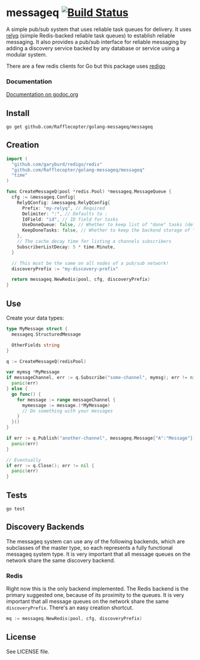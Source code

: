 # messageq [![Build Status][1]][2]

A simple pub/sub system that uses reliable task queues for delivery. It uses [relyq](https://github.com/Rafflecopter/golang-relyq) (simple Redis-backed reliable task queues) to establish reliable messaging. It also provides a pub/sub interface for reliable messaging by adding a discovery service backed by any database or service using a modular system.

There are a few redis clients for Go but this package uses [redigo](https://github.com/garyburd/redigo)

### Documentation

[Documentation on godoc.org](http://godoc.org/github.com/Rafflecopter/golang-messageq/messageq)

## Install

```
go get github.com/Rafflecopter/golang-messageq/messageq
```

## Creation

```go
import (
  "github.com/garyburd/redigo/redis"
  "github.com/Rafflecopter/golang-messageq/messageq"
  "time"
)

func CreateMessageQ(pool *redis.Pool) *messageq.MessageQueue {
  cfg := &messageq.Config{
    RelyQConfig: &messageq.RelyQConfig{
      Prefix: "my-relyq", // Required
      Delimiter: ":", // Defaults to :
      IdField: "id", // ID field for tasks
      UseDoneQueue: false, // Whether to keep list of "done" tasks (default false)
      KeepDoneTasks: false, // Whether to keep the backend storage of "done" tasks (default false)
    },
    // The cache decay time for listing a channels subscribers
    SubscriberListDecay: 5 * time.Minute,
  }

  // This must be the same on all nodes of a pub/sub network!
  discoveryPrefix := "my-discovery-prefix"

  return messageq.NewRedis(pool, cfg, discoveryPrefix)
}
```

## Use

Create your data types:

```go
type MyMessage struct {
  messageq.StructuredMessage

  OtherFields string
}
```

```go
q := CreateMessageQ(redisPool)

var mymsg *MyMessage
if messageChannel, err := q.Subscribe("some-channel", mymsg); err != nil {
  panic(err)
} else {
  go func() {
    for message := range messageChannel {
      mymessage := message.(*MyMessage)
      // Do something with your messages
    }
  }()
}

if err := q.Publish("another-channel", messageq.Message{"A":"Message"}); err != nil {
  panic(err)
}

// Eventually
if err := q.Close(); err != nil {
  panic(err)
}
```

## Tests

```
go test
```

## Discovery Backends

The messageq system can use any of the following backends, which are subclasses of the master type, so each represents a fully functional messageq system type. It is very important that all message queues on the network share the same discovery backend.

### Redis

Right now this is the only backend implemented. The Redis backend is the primary suggested one, because of its proximity to the queues. It is very important that all message queues on the network share the same `discoveryPrefix`. There's an easy creation shortcut.

```go
mq := messageq.NewRedis(pool, cfg, discoveryPrefix)
```

## License

See LICENSE file.

[1]: https://travis-ci.org/Rafflecopter/golang-messageq.png?branch=master
[2]: http://travis-ci.org/Rafflecopter/golang-messageq